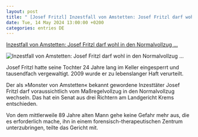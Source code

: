 ```yaml
---
layout: post
title: " [Josef Fritzl] Inzestfall von Amstetten: Josef Fritzl darf wohl in den Normalvollzug ..."
date: Tue, 14 May 2024 13:00:00 +0200
categories: entries DE
---
```

[Inzestfall von Amstetten: Josef Fritzl darf wohl in den Normalvollzug ...](https://www.spiegel.de/panorama/justiz/josef-fritzl-inzest-taeter-darf-wohl-in-normalvollzug-wechseln-a-0cad1e59-4d83-48dd-84ad-6ef134ad19e1)

![Inzestfall von Amstetten: Josef Fritzl darf wohl in den Normalvollzug ...](https://cdn.prod.www.spiegel.de/images/cf959637-1dae-4e92-9167-877e03c76dd3_w1200_r1.778_fpx60_fpy45.jpg)

Josef Fritzl hatte seine Tochter 24 Jahre lang im Keller eingesperrt und tausendfach vergewaltigt. 2009 wurde er zu lebenslanger Haft verurteilt.

Der als »Monster von Amstetten« bekannt gewordene Inzesttäter Josef Fritzl darf voraussichtlich vom Maßregelvollzug in den Normalvollzug wechseln. Das hat ein Senat aus drei Richtern am Landgericht Krems entschieden.

Von dem mittlerweile 89 Jahre alten Mann gehe keine Gefahr mehr aus, die es erforderlich mache, ihn in einem forensisch-therapeutischen Zentrum unterzubringen, teilte das Gericht mit.


